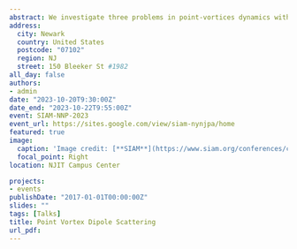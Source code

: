 ```yaml
---
abstract: We investigate three problems in point-vortices dynamics within a two-dimensional, inviscid, incompressible fluid. We derive a new reduction of a system of three vortices. The integrable reduced system has an easily visualized phase plane that illuminates the dynamics.<br /> We apply it to explain the scattering of the point-vortex dipole with a third vortex in two cases. We then add a fourth vortex and use the reduced dynamics of the three-vortex system as the basis for the perturbative study of dipole-dipole scattering.
address:
  city: Newark
  country: United States
  postcode: "07102"
  region: NJ
  street: 150 Bleeker St #1982
all_day: false
authors:
- admin
date: "2023-10-20T9:30:00Z"
date_end: "2023-10-22T9:55:00Z"
event: SIAM-NNP-2023
event_url: https://sites.google.com/view/siam-nynjpa/home
featured: true
image:
  caption: 'Image credit: [**SIAM**](https://www.siam.org/conferences/cm/conference/nwcs24)'
  focal_point: Right
location: NJIT Campus Center

projects:
- events
publishDate: "2017-01-01T00:00:00Z"
slides: ""
tags: [Talks]
title: Point Vortex Dipole Scattering
url_pdf: 
---
```




